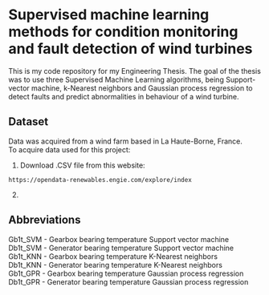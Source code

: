 # Supervised machine learning methods for condition monitoring and fault detection of wind turbines
This is my code repository for my Engineering Thesis. The goal of the thesis was to use three Supervised Machine Learning algorithms, being Support-vector machine, k-Nearest neighbors and Gaussian process regression to detect faults and predict abnormalities in behaviour of a wind turbine. 

## Dataset
Data was acquired from a wind farm based in La Haute-Borne, France. <br />
To acquire data used for this project:
1. Download .CSV file from this website:
```
https://opendata-renewables.engie.com/explore/index
```
2. 

## Abbreviations
Gb1t_SVM - Gearbox bearing temperature Support vector machine <br />
Db1t_SVM - Generator bearing temperature Support vector machine <br /> 
Gb1t_KNN - Gearbox bearing temperature K-Nearest neighbors <br />
Db1t_KNN - Generator bearing temperature K-Nearest neighbors <br />
Gb1t_GPR - Gearbox bearing temperature Gaussian process regression <br />
Db1t_GPR - Generator bearing temperature Gaussian process regression <br />

